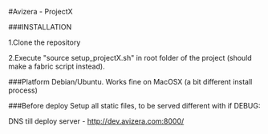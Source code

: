 #Avizera - ProjectX

###INSTALLATION

1.Clone the repository

2.Execute "source setup_projectX.sh" in root folder of the project (should make a fabric script instead).


###Platform
Debian/Ubuntu.
Works fine on MacOSX (a bit different install process)

###Before deploy
Setup all static files, to be served different with if  DEBUG:

DNS till deploy server - 
http://dev.avizera.com:8000/
